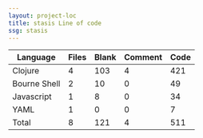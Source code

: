 ```yaml
---
layout: project-loc
title: stasis Line of code
ssg: stasis
---
```

<div class="table-responsive">
<table class="table">
<thead><tr>
<th>Language</th>
<th>Files</th>
<th>Blank</th>
<th>Comment</th>
<th>Code</th>
</tr></thead><tbody>
<tr><td>Clojure</td><td> 4</td><td> 103</td><td> 4</td><td> 421</td></tr>
<tr><td>Bourne Shell</td><td> 2</td><td> 10</td><td> 0</td><td> 49</td></tr>
<tr><td>Javascript</td><td> 1</td><td> 8</td><td> 0</td><td> 34</td></tr>
<tr><td>YAML</td><td> 1</td><td> 0</td><td> 0</td><td> 7</td></tr>
<tr><td>Total</td><td>8</td><td>121</td><td>4</td><td>511</td></tr>
</tbody></table></div>
